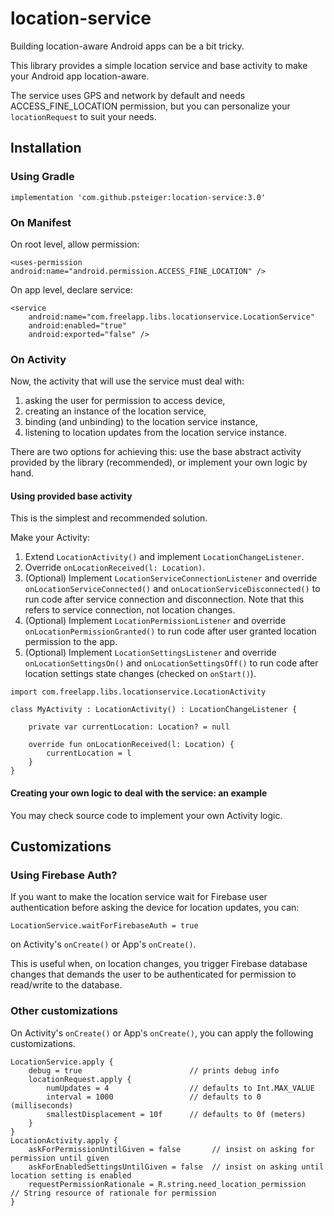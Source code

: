 # location-service

Building location-aware Android apps can be a bit tricky.

This library provides a simple location service and base activity to make your Android app location-aware.

The service uses GPS and network by default and needs ACCESS_FINE_LOCATION permission, but you can personalize your `locationRequest` to suit your needs.


## Installation

### Using Gradle

```
implementation 'com.github.psteiger:location-service:3.0'
```

### On Manifest

On root level, allow permission:

```
<uses-permission android:name="android.permission.ACCESS_FINE_LOCATION" />
```

On app level, declare service:

```
<service
    android:name="com.freelapp.libs.locationservice.LocationService"
    android:enabled="true"
    android:exported="false" />
```

### On Activity

Now, the activity that will use the service must deal with:

1. asking the user for permission to access device,
2. creating an instance of the location service,
3. binding (and unbinding) to the location service instance,
4. listening to location updates from the location service instance.

There are two options for achieving this: use the base abstract activity provided by the library (recommended), or implement your own logic by hand.

#### Using provided base activity

This is the simplest and recommended solution.

Make your Activity:

1. Extend `LocationActivity()` and implement `LocationChangeListener`.
2. Override `onLocationReceived(l: Location)`.
3. (Optional) Implement `LocationServiceConnectionListener` and override `onLocationServiceConnected()` and `onLocationServiceDisconnected()` to run code after service connection and disconnection. Note that this refers to service connection, not location changes.
4. (Optional) Implement `LocationPermissionListener` and override `onLocationPermissionGranted()` to run code after user granted location permission to the app.
5. (Optional) Implement `LocationSettingsListener` and override `onLocationSettingsOn()` and `onLocationSettingsOff()` to run code after location settings state changes (checked on `onStart()`).

```
import com.freelapp.libs.locationservice.LocationActivity

class MyActivity : LocationActivity() : LocationChangeListener {

    private var currentLocation: Location? = null

    override fun onLocationReceived(l: Location) {
        currentLocation = l
    }
}
```

#### Creating your own logic to deal with the service: an example

You may check source code to implement your own Activity logic.

## Customizations

### Using Firebase Auth?

If you want to make the location service wait for Firebase user authentication before asking the device for location updates, you can:

```
LocationService.waitForFirebaseAuth = true
```

on Activity's `onCreate()` or App's `onCreate()`.

This is useful when, on location changes, you trigger Firebase database changes that demands the user to be authenticated for permission to read/write to the database.

### Other customizations

On Activity's `onCreate()` or App's `onCreate()`, you can apply the following customizations.

```
LocationService.apply {
    debug = true                        // prints debug info
    locationRequest.apply {
        numUpdates = 4                  // defaults to Int.MAX_VALUE
        interval = 1000                 // defaults to 0 (milliseconds)
        smallestDisplacement = 10f      // defaults to 0f (meters)
    }
}
LocationActivity.apply {
    askForPermissionUntilGiven = false       // insist on asking for permission until given
    askForEnabledSettingsUntilGiven = false  // insist on asking until location setting is enabled
    requestPermissionRationale = R.string.need_location_permission      // String resource of rationale for permission
}
```

